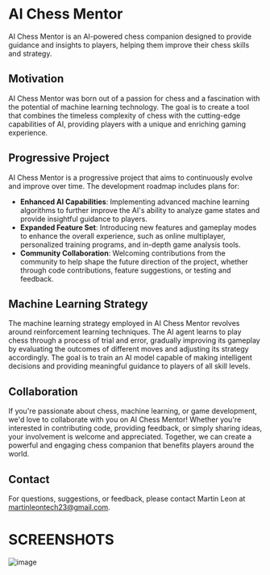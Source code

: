 # AI Chess Mentor

AI Chess Mentor is an AI-powered chess companion designed to provide guidance and insights to players, helping them improve their chess skills and strategy.

## Motivation

AI Chess Mentor was born out of a passion for chess and a fascination with the potential of machine learning technology. The goal is to create a tool that combines the timeless complexity of chess with the cutting-edge capabilities of AI, providing players with a unique and enriching gaming experience.

## Progressive Project

AI Chess Mentor is a progressive project that aims to continuously evolve and improve over time. The development roadmap includes plans for:

- **Enhanced AI Capabilities**: Implementing advanced machine learning algorithms to further improve the AI's ability to analyze game states and provide insightful guidance to players.
- **Expanded Feature Set**: Introducing new features and gameplay modes to enhance the overall experience, such as online multiplayer, personalized training programs, and in-depth game analysis tools.
- **Community Collaboration**: Welcoming contributions from the community to help shape the future direction of the project, whether through code contributions, feature suggestions, or testing and feedback.

## Machine Learning Strategy

The machine learning strategy employed in AI Chess Mentor revolves around reinforcement learning techniques. The AI agent learns to play chess through a process of trial and error, gradually improving its gameplay by evaluating the outcomes of different moves and adjusting its strategy accordingly. The goal is to train an AI model capable of making intelligent decisions and providing meaningful guidance to players of all skill levels.

## Collaboration

If you're passionate about chess, machine learning, or game development, we'd love to collaborate with you on AI Chess Mentor! Whether you're interested in contributing code, providing feedback, or simply sharing ideas, your involvement is welcome and appreciated. Together, we can create a powerful and engaging chess companion that benefits players around the world.

## Contact

For questions, suggestions, or feedback, please contact Martin Leon at martinleontech23@gmail.com.


# SCREENSHOTS
![image]('screenshots/chess_game.png')
